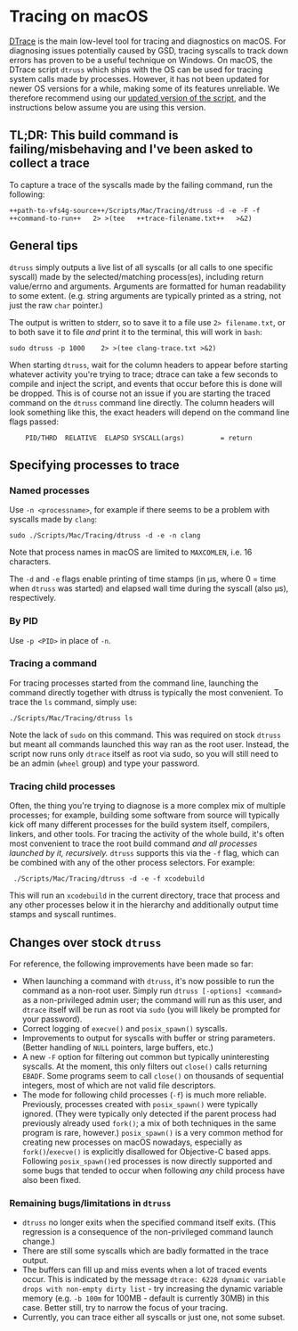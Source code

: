 # Tracing on macOS

[DTrace](https://en.wikipedia.org/wiki/DTrace) is the main low-level tool for tracing and diagnostics on macOS.
For diagnosing issues potentially caused by GSD, tracing syscalls to track down errors has proven to be a useful technique on Windows.
On macOS, the DTrace script `dtruss` which ships with the OS can be used for tracing system calls made by processes.
However, it has not been updated for newer OS versions for a while, making some of its features unreliable.
We therefore recommend using our [updated version of the script](./dtruss), and the instructions below assume you are using this version.

## TL;DR: This build command is failing/misbehaving and I've been asked to collect a trace

To capture a trace of the syscalls made by the failing command, run the following:

    ++path-to-vfs4g-source++/Scripts/Mac/Tracing/dtruss -d -e -F -f    ++command-to-run++   2> >(tee   ++trace-filename.txt++   >&2)

## General tips

`dtruss` simply outputs a live list of all syscalls (or all calls to one specific syscall) made by the selected/matching process(es), including return value/errno and arguments.
Arguments are formatted for human readability to some extent. (e.g. string arguments are typically printed as a string, not just the raw `char` pointer.)

The output is written to stderr, so to save it to a file use `2> filename.txt`, or to both save it to file *and* print it to the terminal, this will work in `bash`:

    sudo dtruss -p 1000    2> >(tee clang-trace.txt >&2)

When starting `dtruss`, wait for the column headers to appear before starting whatever activity you're trying to trace; dtrace can take a few seconds to compile and inject the script, and events that occur before this is done will be dropped.
This is of course not an issue if you are starting the traced command on the `dtruss` command line directly.
The column headers will look something like this, the exact headers will depend on the command line flags passed:

    	PID/THRD  RELATIVE  ELAPSD SYSCALL(args) 		 = return

## Specifying processes to trace

### Named processes

Use `-n <processname>`, for example if there seems to be a problem with syscalls made by `clang`:

    sudo ./Scripts/Mac/Tracing/dtruss -d -e -n clang

Note that process names in macOS are limited to `MAXCOMLEN`, i.e. 16 characters.

The `-d` and `-e` flags enable printing of time stamps (in µs, where 0 = time when `dtruss` was started) and elapsed wall time during the syscall (also µs), respectively. 

### By PID

Use `-p <PID>` in place of `-n`.

### Tracing a command

For tracing processes started from the command line, launching the command directly together with dtruss is typically the most convenient. To trace the `ls` command, simply use:

    ./Scripts/Mac/Tracing/dtruss ls 

Note the lack of `sudo` on this command. This was required on stock `dtruss` but meant all commands launched this way ran as the root user. Instead, the script now runs only `dtrace` itself as root via sudo, so you will still need to be an admin (`wheel` group) and type your password.

### Tracing child processes

Often, the thing you're trying to diagnose is a more complex mix of multiple processes; for example, building some software from source will typically kick off many different processes for the build system itself, compilers, linkers, and other tools. For tracing the activity of the whole build, it's often most convenient to trace the root build command *and all processes launched by it, recursively.*
`dtruss` supports this via the `-f` flag, which can be combined with any of the other process selectors. For example:

     ./Scripts/Mac/Tracing/dtruss -d -e -f xcodebuild

This will run an `xcodebuild` in the current directory, trace that process and any other processes below it in the hierarchy and additionally output time stamps and syscall runtimes.

## Changes over stock `dtruss`

For reference, the following improvements have been made so far:

 * When launching a command with `dtruss`, it's now possible to run the command as a non-root user. Simply run `dtruss [-options] <command>` as a non-privileged admin user; the command will run as this user, and `dtrace` itself will be run as root via `sudo` (you will likely be prompted for your password).
 * Correct logging of `execve()` and `posix_spawn()` syscalls.
 * Improvements to output for syscalls with buffer or string parameters. (Better handling of `NULL` pointers, large buffers, etc.)  
 * A new `-F` option for filtering out common but typically uninteresting syscalls. At the moment, this only filters out `close()` calls returning `EBADF`. Some programs seem to call `close()` on thousands of sequential integers, most of which are not valid file descriptors.
 * The mode for following child processes (`-f`) is much more reliable. Previously, processes created with `posix_spawn()` were typically ignored. (They were typically only detected if the parent process had previously already used `fork()`; a mix of both techniques in the same program is rare, however.) `posix_spawn()` is a very common method for creating new processes on macOS nowadays, especially as `fork()`/`execve()` is explicitly disallowed for Objective-C based apps. Following `posix_spawn()`ed processes is now directly supported and some bugs that tended to occur when following *any* child process have also been fixed.

### Remaining bugs/limitations in `dtruss`

 * `dtruss` no longer exits when the specified command itself exits. (This regression is a consequence of the non-privileged command launch change.)
 * There are still some syscalls which are badly formatted in the trace output.
 * The buffers can fill up and miss events when a lot of traced events occur. This is indicated by the message `dtrace: 6228 dynamic variable drops with non-empty dirty list` - try increasing the dynamic variable memory (e.g. `-b 100m` for 100MB - default is currently 30MB) in this case. Better still, try to narrow the focus of your tracing.
 * Currently, you can trace either all syscalls or just one, not some subset.
